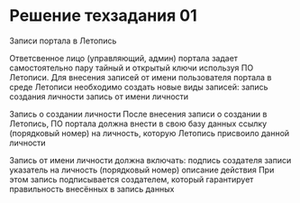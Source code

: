 # Решение техзадания 01

Записи портала в Летопись

Ответсвенное лицо (управляющий, админ) портала задает самостоятельно пару тайный и открытый ключи используя ПО Летописи. 
Для внесения записей от имени пользователя портала в среде Летописи необходимо создать новые виды записей:
запись создания личности
запись от имени личности

Запись о создании личности
После внесения записи о создании в Летопись, ПО портала должна внести в свою базу данных ссылку (порядковый номер) на личность, которую Летопись присвоило данной личности

Запись от имени личности
должна включать:
подпись создателя записи
указатель на личность (порядковый номер)
описание действия
При этом запись подписывается создателем, который гарантирует правильность внесённых в запись данных


